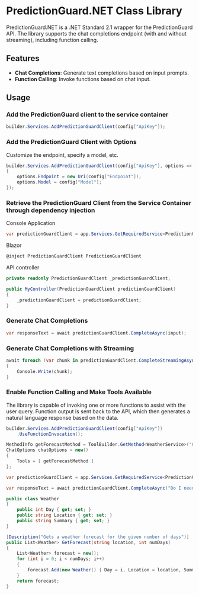 # PredictionGuard.NET Class Library

PredictionGuard.NET is a .NET Standard 2.1 wrapper for the PredictionGuard API. The library supports the chat completions endpoint (with and without streaming), including function calling.

## Features

- **Chat Completions**: Generate text completions based on input prompts.
- **Function Calling**: Invoke functions based on chat input.

## Usage
### Add the PredictionGuard client to the service container
```csharp
builder.Services.AddPredictionGuardClient(config["ApiKey"]);
```

### Add the PredictionGuard Client with Options
Customize the endpoint, specify a model, etc.
```csharp
builder.Services.AddPredictionGuardClient(config["ApiKey"], options =>
{
    options.Endpoint = new Uri(config["Endpoint"]);
    options.Model = config["Model"];
});
```

### Retrieve the PredictionGuard Client from the Service Container through dependency injection
Console Application
```csharp
var predictionGuardClient = app.Services.GetRequiredService<PredictionGuardClient>();
```

Blazor
```csharp
@inject PredictionGuardClient PredictionGuardClient
```

API controller
```csharp
private readonly PredictionGuardClient _predictionGuardClient;

public MyController(PredictionGuardClient predictionGuardClient)
{
    _predictionGuardClient = predictionGuardClient;
}
```

### Generate Chat Completions
```csharp
var responseText = await predictionGuardClient.CompleteAsync(input);
```

### Generate Chat Completions with Streaming
```csharp
await foreach (var chunk in predictionGuardClient.CompleteStreamingAsync(input))
{
    Console.Write(chunk);
}
```

### Enable Function Calling and Make Tools Available
The library is capable of invoking one or more functions to assist with the user query. Function output is sent back to the API, which then generates a natural language response based on the data.
```csharp
builder.Services.AddPredictionGuardClient(config["ApiKey"])
    .UseFunctionInvocation();

MethodInfo getForecastMethod = ToolBuilder.GetMethod<WeatherService>("GetForecast");
ChatOptions chatOptions = new()
{
    Tools = [ getForecastMethod ]
};

var predictionGuardClient = app.Services.GetRequiredService<PredictionGuardClient>();

var responseText = await predictionGuardClient.CompleteAsync("Do I need an umbrella today in Nantes?", chatOptions);

public class Weather
{
    public int Day { get; set; }
    public string Location { get; set; }    
    public string Summary { get; set; }    
}

[Description("Gets a weather forecast for the given number of days")]
public List<Weather> GetForecast(string location, int numDays)
{
    List<Weather> forecast = new();
    for (int i = 0; i < numDays; i++)
    {
        forecast.Add(new Weather() { Day = i, Location = location, Summary = Random.Shared.NextDouble() > 0.5 ? "Sunny" : "Rainy" });
    }
    return forecast;
}
```